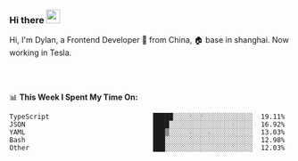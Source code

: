 ### Hi there <img src="https://media.giphy.com/media/hvRJCLFzcasrR4ia7z/giphy.gif" width="25px">

<!-- ![visitors](https://visitor-badge.glitch.me/badge?page_id=dislfyer.dislfyer) -->

Hi, I'm Dylan, a Frontend Developer 🚀 from China, 🏠 base in shanghai. Now working in Tesla.

<br/>
<br/>

📊 **This Week I Spent My Time On:**


<!--START_SECTION:waka-->

```text
TypeScript                          █████░░░░░░░░░░░░░░░░░░░░  19.11%
JSON                                ████░░░░░░░░░░░░░░░░░░░░░  16.92%
YAML                                ███▒░░░░░░░░░░░░░░░░░░░░░  13.03%
Bash                                ███░░░░░░░░░░░░░░░░░░░░░░  12.98%
Other                               ███░░░░░░░░░░░░░░░░░░░░░░  12.03%
```

<!--END_SECTION:waka-->

<!--
**About Me:**
 -->
